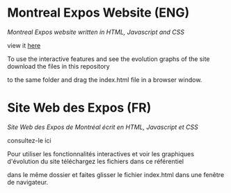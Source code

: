 # Montreal Expos Website (ENG)

<i>Montreal Expos website written in HTML, Javascript and CSS</i>

view it <a href="https://calinpopa1.github.io/Montreal-Expos-Website/">here</a>

To use the interactive features and see the evolution graphs of the site download the files in this repository

to the same folder and drag the index.html file in a browser window.

# Site Web des Expos (FR)

<i>Site Web des Expos de Montréal écrit en HTML, Javascript et CSS</i>

consultez-le ici

Pour utiliser les fonctionnalités interactives et voir les graphiques d'évolution du site téléchargez les fichiers dans ce référentiel

dans le même dossier et faites glisser le fichier index.html dans une fenêtre de navigateur.
